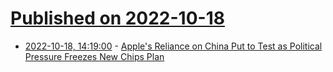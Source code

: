 # [Published on 2022-10-18](index.md)

* [2022-10-18, 14:19:00](https://soylentnews.org/article.pl?sid=22/10/17/161219&from=rss) - [Apple's Reliance on China Put to Test as Political Pressure Freezes New Chips Plan](https://soylentnews.org/article.pl?sid=22/10/17/161219&from=rss)
